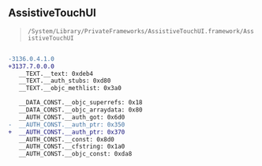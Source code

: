 ## AssistiveTouchUI

> `/System/Library/PrivateFrameworks/AssistiveTouchUI.framework/AssistiveTouchUI`

```diff

-3136.0.4.1.0
+3137.7.0.0.0
   __TEXT.__text: 0xdeb4
   __TEXT.__auth_stubs: 0xd80
   __TEXT.__objc_methlist: 0x3a0

   __DATA_CONST.__objc_superrefs: 0x18
   __DATA_CONST.__objc_arraydata: 0x80
   __AUTH_CONST.__auth_got: 0x6d0
-  __AUTH_CONST.__auth_ptr: 0x350
+  __AUTH_CONST.__auth_ptr: 0x370
   __AUTH_CONST.__const: 0x8d0
   __AUTH_CONST.__cfstring: 0x1a0
   __AUTH_CONST.__objc_const: 0xda8

```
